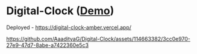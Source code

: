 # Digital-Clock (<a href="https://digital-clock-amber.vercel.app/">Demo</a>)

Deployed - https://digital-clock-amber.vercel.app/

https://github.com/AaadityaG/Digital-Clock/assets/114663382/3cc0e970-27e9-47d7-8abe-a7422360e5c3


